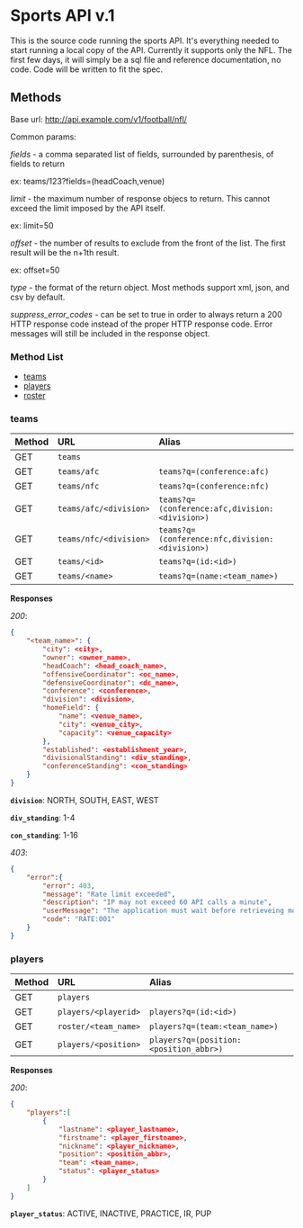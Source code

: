 # Sports API v.1


This is the source code running the sports API.  It's everything needed to start running a local copy of the API.  Currently it supports only the NFL.  The first few days, it will simply be a sql file and reference documentation, no code.  Code will be written to fit the spec.

## Methods

Base url: http://api.example.com/v1/football/nfl/

Common params:

*fields* - a comma separated list of fields, surrounded by parenthesis, of fields to return

ex: teams/123?fields=(headCoach,venue)

*limit* - the maximum number of response objecs to return.  This cannot exceed the limit imposed by the API itself.

ex: limit=50

*offset* - the number of results to exclude from the front of the list. The first result will be the n+1th result.

ex: offset=50

*type* - the format of the return object.  Most methods support xml, json, and csv by default.

*suppress_error_codes* - can be set to true in order to always return a 200 HTTP response code instead of the proper HTTP response code.  Error messages will still be included in the response object.

### Method List

- [teams](#teams)
- [players](#players)
- [roster](#players)


### teams


| Method | URL    | Alias |
|:------ |:----- |:----- |
| GET    | ```teams``` | |
| GET    | ```teams/afc``` | ```teams?q=(conference:afc)``` |
| GET    | ```teams/nfc``` | ```teams?q=(conference:nfc)``` |
| GET    | ```teams/afc/<division>``` | ```teams?q=(conference:afc,division:<division>)``` |
| GET    | ```teams/nfc/<division>``` | ```teams?q=(conference:nfc,division:<division>)``` |
| GET    | ```teams/<id>``` | ```teams?q=(id:<id>)``` |
| GET    | ```teams/<name>``` | ```teams?q=(name:<team_name>)``` |

**Responses**

*200*:

```json
{
	"<team_name>": {
		"city": <city>,
		"owner": <owner_name>,
		"headCoach": <head_coach_name>,
		"offensiveCoordinator": <oc_name>,
		"defensiveCoordinator": <dc_name>,
		"conference": <conference>,
		"division": <division>,
		"homeField": {
			"name": <venue_name>,
			"city": <venue_city>,
			"capacity": <venue_capacity>
		},
		"established": <establishment_year>,
		"divisionalStanding": <div_standing>,
		"conferenceStanding": <con_standing>
	}
}
```

**```division```**: NORTH, SOUTH, EAST, WEST

**```div_standing```**: 1-4

**```con_standing```**: 1-16


*403*:

```json
{
	"error":{
		"error": 403,
		"message": "Rate limit exceeded",
		"description": "IP may not exceed 60 API calls a minute",
		"userMessage": "The application must wait before retrieveing more information from the severs.",
		"code": "RATE:001"
	}
}
```

### players

| Method | URL    | Alias |
|:------ |:----- |:----- |
| GET    | ```players``` | |
| GET    | ```players/<playerid>``` | ```players?q=(id:<id>)``` |
| GET    | ```roster/<team_name>``` | ```players?q=(team:<team_name>)``` |
| GET    | ```players/<position>``` | ```players?q=(position:<position_abbr>)``` |

**Responses**

*200*:

```json
{
	"players":[
		{
			"lastname": <player_lastname>,
			"firstname": <player_firstname>,
			"nickname": <player_nickname>,
			"position": <position_abbr>,
			"team": <team_name>,
			"status": <player_status>
		}
	]
}
```

**```player_status```**: ACTIVE, INACTIVE, PRACTICE, IR, PUP
